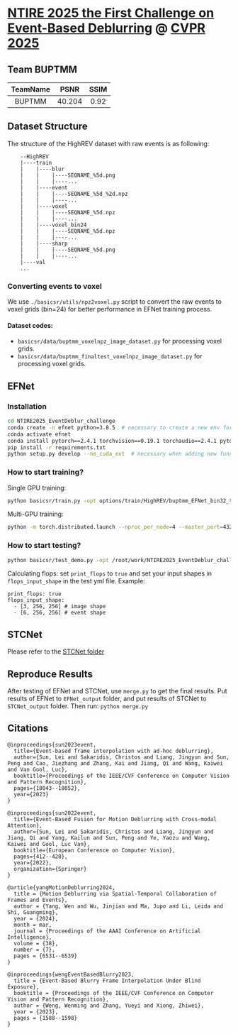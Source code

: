 # [NTIRE 2025 the First Challenge on Event-Based Deblurring](https://codalab.lisn.upsaclay.fr/competitions/21498) @ [CVPR 2025](https://cvlai.net/ntire/2025/)

## Team BUPTMM

| TeamName |  PSNR | SSIM |
|:--------:|:-----:|:----:|
|  BUPTMM  | 40.204 | 0.92 |



## Dataset Structure
The structure of the HighREV dataset with raw events is as following:

```
    --HighREV
    |----train
    |    |----blur
    |    |    |----SEQNAME_%5d.png
    |    |    |----...
    |    |----event
    |    |    |----SEQNAME_%5d_%2d.npz
    |    |    |----...
    |    |----voxel
    |    |    |----SEQNAME_%5d.npz
    |    |    |----...
    |    |----voxel_bin24
    |    |    |----SEQNAME_%5d.npz
    |    |    |----...
    |    |----sharp
    |    |    |----SEQNAME_%5d.png
    |    |    |----...
    |----val
    ...
```


### Converting events to voxel
We use `./basicsr/utils/npz2voxel.py` script to convert the raw events to voxel grids (bin=24) for better performance in EFNet training process.

#### Dataset codes:
- `basicsr/data/buptmm_voxelnpz_image_dataset.py` for processing voxel grids.
- `basicsr/data/buptmm_finaltest_voxelnpz_image_dataset.py` for processing voxel grids.

## EFNet

### Installation
```bash
cd NTIRE2025_EventDeblur_challenge
conda create -n efnet python=3.8.5  # necessary to create a new env for basicsr
conda activate efnet
conda install pytorch==2.4.1 torchvision==0.19.1 torchaudio==2.4.1 pytorch-cuda=12.1 -c pytorch -c nvidia
pip install -r requirements.txt
python setup.py develop --no_cuda_ext  # necessary when adding new functions or moving files, --no_cuda_ext will not install cuda extension
```

### How to start training?
Single GPU training:
```bash
python basicsr/train.py -opt options/train/HighREV/buptmm_EFNet_bin32_tunebin24.yml
```
Multi-GPU training:
```bash
python -m torch.distributed.launch --nproc_per_node=4 --master_port=4321 basicsr/train.py -opt options/train/HighREV/buptmm_EFNet_bin32_tunebin24.yml --launcher pytorch
```


### How to start testing?
```bash
python basicsr/test_demo.py -opt /root/work/NTIRE2025_EventDeblur_challenge/options/test/HighREV/BUPTMM_EFNet_test_highrev_bin24.yml
```

Calculating flops:
set ``print_flops`` to ``true`` and set your input shapes in ``flops_input_shape`` in the test yml file.
Example:
```
print_flops: true 
flops_input_shape: 
  - [3, 256, 256] # image shape
  - [6, 256, 256] # event shape
```
## STCNet
Please refer to the [STCNet folder](STCNet/README.md)


## Reproduce Results
After testing of EFNet and STCNet, use `merge.py` to get the final results.
Put results of EFNet to `EFNet_output` folder, and put results of STCNet to `STCNet_output` folder. 
Then run: `python merge.py`


## Citations
```
@inproceedings{sun2023event,
  title={Event-based frame interpolation with ad-hoc deblurring},
  author={Sun, Lei and Sakaridis, Christos and Liang, Jingyun and Sun, Peng and Cao, Jiezhang and Zhang, Kai and Jiang, Qi and Wang, Kaiwei and Van Gool, Luc},
  booktitle={Proceedings of the IEEE/CVF Conference on Computer Vision and Pattern Recognition},
  pages={18043--18052},
  year={2023}
}

@inproceedings{sun2022event,
  title={Event-Based Fusion for Motion Deblurring with Cross-modal Attention},
  author={Sun, Lei and Sakaridis, Christos and Liang, Jingyun and Jiang, Qi and Yang, Kailun and Sun, Peng and Ye, Yaozu and Wang, Kaiwei and Gool, Luc Van},
  booktitle={European Conference on Computer Vision},
  pages={412--428},
  year={2022},
  organization={Springer}
}

@article{yangMotionDeblurring2024,
  title = {Motion Deblurring via Spatial-Temporal Collaboration of Frames and Events},
  author = {Yang, Wen and Wu, Jinjian and Ma, Jupo and Li, Leida and Shi, Guangming},
  year = {2024},
  month = mar,
  journal = {Proceedings of the AAAI Conference on Artificial Intelligence},
  volume = {38},
  number = {7},
  pages = {6531--6539}
}

@inproceedings{wengEventBasedBlurry2023,
  title = {Event-Based Blurry Frame Interpolation Under Blind Exposure},
  booktitle = {Proceedings of the IEEE/CVF Conference on Computer Vision and Pattern Recognition},
  author = {Weng, Wenming and Zhang, Yueyi and Xiong, Zhiwei},
  year = {2023},
  pages = {1588--1598}
}
```
